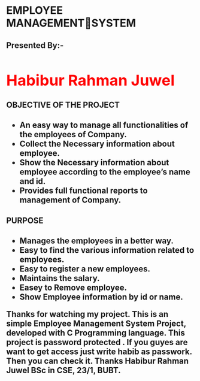 <h1>EMPLOYEE MANAGEMENTSYSTEM</h1>
<h2>Presented By:-<h2>
<h1 style="color:red;font-size:40px;font-weight:700"> Habibur Rahman Juwel</h1>

<h2>OBJECTIVE OF THE PROJECT<h2>
<ul>
  <li> An easy way to manage all functionalities of the employees of Company.</li>
  <li>Collect the Necessary information about employee.</li>
  <li> Show the Necessary information about employee according to the employee’s name and id.</li> 
  <li> Provides full functional reports to management of Company.</li>
</ul>

<h2>PURPOSE<h2>
<ul>
  <li>Manages the employees in a better way. </li>
  <li>Easy to find the various information related to employees. </li>
  <li> Easy to register a new employees.</li>
  <li>Maintains the salary. </li>
  <li> Easey to Remove employee. </li>
  <li>Show Employee information by id or name. </li>
</ul>
<p>
Thanks for watching my project. 
This is an simple Employee Management System Project, developed with C Programming language. This project is password protected .
If you guyes are want to get access just write habib as passwork.  
Then you can check it. 
Thanks
Habibur Rahman Juwel
BSc in CSE,
23/1, BUBT.
</p>
